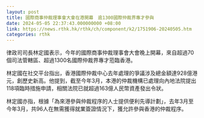 ```yaml
---
layout: post
title: 國際商事仲裁理事會大會在港開幕　逾1300國際仲裁界專才參與
date: 2024-05-05 22:37:43.000000000 +08:00
link: https://news.rthk.hk/rthk/ch/component/k2/1751906-20240505.htm
categories: rthk
---
```


律政司司長林定國表示，今年的國際商事仲裁理事會大會晚上開幕，來自超過70個司法管轄區、超過1300名國際仲裁界專才蒞臨香港。

林定國在社交平台指出，香港國際仲裁中心去年處理的爭議涉及總金額達928億港元，創歷史新高。他提到，截至今年3月，本港的仲裁機構已處理向內地法院提出118項臨時措施申請，相關法院已就超過163億人民幣資產發出令狀。

林定國亦指，根據「為來港參與仲裁程序的人士提供便利先導計劃」，去年3月至今年3月，共96人在無需獲得就業簽證情況下，獲允許參與香港的仲裁程序。
